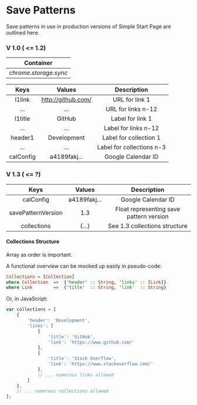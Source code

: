 # Save Patterns

Save patterns in use in production versions of Simple Start Page are outlined here.


### V 1.0 ( <= 1.2)

| Container |
|:---------:|
| *chrome.storage.sync* |

| Keys | Values | Description |
|:----:|:------:|:-----------:|
| l1link | http://github.com/ | URL for link 1 |
| ... | ... | URL for links n-12 |
| l1title | GitHub | Label for link 1 |
| ... | ... | Label for links n-12 |
| header1 | Development | Label for collection 1 |
| ... | ... | Label for collections n-3 |
| calConfig | a4189fakj... | Google Calendar ID |

### V 1.3 ( <= ?)

| Keys | Values | Description |
|:-:|:-:|:-:|
| calConfig | a4189fakj... | Google Calendar ID |
| savePatternVersion | 1.3 | Float representing save pattern version |
| collections | {...} | See 1.3 collections structure |

#### Collections Structure

Array as order is important.

A functional overview can be mocked up easily in pseudo-code:

```haskell
Collections = [Collection]
where Collection  =>  {'header' :: String, 'links' :: [Link]}
where Link        =>  {'title'  :: String, 'link'  :: String}
```

Or, in JavaScript:

```javascript
var collections = [
    {
        'header': 'Development',
        'links': [
            {
                'title': 'GitHub',
                'link': 'https://www.github.com/'
            },
            {
                'title': 'Stack Overflow',
                'link': 'https://www.stackoverflow.com/'
            },
            // ... numerous links allowed
        ]
    },
    // ... numerous collections allowed
];
```
